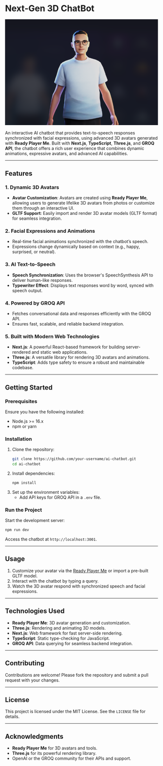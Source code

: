 
# **Next-Gen 3D ChatBot**
![alt text](<Avatar.png>)

An interactive AI chatbot that provides text-to-speech responses synchronized with facial expressions, using advanced 3D avatars generated with **Ready Player Me**. Built with **Next.js**, **TypeScript**, **Three.js**, and **GROQ API**, the chatbot offers a rich user experience that combines dynamic animations, expressive avatars, and advanced AI capabilities.

---

## **Features**

### **1. Dynamic 3D Avatars**
- **Avatar Customization**: Avatars are created using **Ready Player Me**, allowing users to generate lifelike 3D avatars from photos or customize them through an interactive UI.
- **GLTF Support**: Easily import and render 3D avatar models (GLTF format) for seamless integration.

### **2. Facial Expressions and Animations**
- Real-time facial animations synchronized with the chatbot’s speech.
- Expressions change dynamically based on context (e.g., happy, surprised, or neutral).

### **3. AI Text-to-Speech**
- **Speech Synchronization**: Uses the browser's SpeechSynthesis API to deliver human-like responses.
- **Typewriter Effect**: Displays text responses word by word, synced with speech output.

### **4. Powered by GROQ API**
- Fetches conversational data and responses efficiently with the GROQ API.
- Ensures fast, scalable, and reliable backend integration.

### **5. Built with Modern Web Technologies**
- **Next.js**: A powerful React-based framework for building server-rendered and static web applications.
- **Three.js**: A versatile library for rendering 3D avatars and animations.
- **TypeScript**: Adds type safety to ensure a robust and maintainable codebase.

---

## **Getting Started**

### **Prerequisites**
Ensure you have the following installed:
- Node.js >= 16.x
- npm or yarn

### **Installation**
1. Clone the repository:
   ```bash
   git clone https://github.com/your-username/ai-chatbot.git
   cd ai-chatbot
   ```
2. Install dependencies:
   ```bash
   npm install
   ```
3. Set up the environment variables:
   - Add API keys for GROQ API in a `.env` file.


### **Run the Project**
Start the development server:
```bash
npm run dev
```
Access the chatbot at `http://localhost:3001`.

---

## **Usage**
1. Customize your avatar via the [Ready Player Me](https://demo.readyplayer.me/de/avatar?quickStart) or import a pre-built GLTF model.
2. Interact with the chatbot by typing a query.
3. Watch the 3D avatar respond with synchronized speech and facial expressions.

---

## **Technologies Used**
- **Ready Player Me**: 3D avatar generation and customization.
- **Three.js**: Rendering and animating 3D models.
- **Next.js**: Web framework for fast server-side rendering.
- **TypeScript**: Static type-checking for JavaScript.
- **GROQ API**: Data querying for seamless backend integration.

---

## **Contributing**
Contributions are welcome! Please fork the repository and submit a pull request with your changes.

---

## **License**
This project is licensed under the MIT License. See the `LICENSE` file for details.

---

## **Acknowledgments**
- **Ready Player Me** for 3D avatars and tools.
- **Three.js** for its powerful rendering library.
- OpenAI or the GROQ community for their APIs and support.
